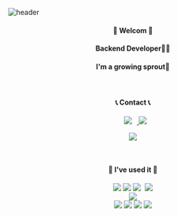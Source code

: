 ![header](https://capsule-render.vercel.app/api?type=waving&color=timeGradient&text=jiyoung's%20GitHub%20👋&animation=twinkling&fontSize=35&fontAlignY=65&fontAlign=78&height=200)

<div align='center'>
<h4>🙌 Welcom 🙌</h4>
<h4>Backend Developer👩‍💻</h4>
<h4>I'm a growing sprout🌱</h4>
</div><br>

<div align='center'>
<h4>📞 Contact 📞</h4>
<a href="https://www.instagram.com/o______og">
    <img 
        src="http://img.shields.io/badge/-Instagram-black?style=flat&logo=Instagram&link=https://www.instagram.com/o______og/"
        style="height : auto; margin-left : 10px; margin-right : 10px;"/>
<a href="mailto:gero1016@gamil.com"><img src="https://img.shields.io/badge/Gmail-d14836?style=flat-square&logo=Gmail&logoColor=white&link=gero1016@gamil.com"/></a>

 <a href="https://hits.seeyoufarm.com"><img src="https://hits.seeyoufarm.com/api/count/incr/badge.svg?url=https%3A%2F%2Fgithub.com%2Fgzero1016&count_bg=%23000000&title_bg=%23000000&icon=github.gzero1016&icon_color=%23FFFFFF&title=Github&edge_flat=true"/></a>
    </a>
</div><br>

<div align='center'>
<h4>🔨 I've used it 🔨</h4>
    <img src="https://img.shields.io/badge/Java-3766AB?style=flat-square&logo=Java&logoColor=white"/>
  <img src="https://img.shields.io/badge/c++-00599C?style=flat-square&logo=c%2B%2B&logoColor=white">
  <img src="https://img.shields.io/badge/Python-3766AB?style=flat-square&logo=Python&logoColor=white"/></a>&nbsp 
  <img src="https://img.shields.io/badge/javascript-F7DF1E?flat-square&logo=javascript&logoColor=black"> 
<br/>
  <img src="https://img.shields.io/badge/mysql-4479A1?style=flat-square&logo=mysql&logoColor=white"> 
<br/>
    <img src="https://img.shields.io/badge/linux-FCC624?style=flat-square&logo=linux&logoColor=black">
    <img src="https://img.shields.io/badge/amazon aws-232F3E?flat-square&logo=amazonaws&logoColor=white"> 
    <img src="https://img.shields.io/badge/github-181717?style=flat-square&logo=github&logoColor=white">
  <img src="https://img.shields.io/badge/git-F05032?style=flat-square&logo=git&logoColor=white">
</div><br>

<!---
![Anurag's GitHub stats](https://github-readme-stats.vercel.app/api?username=gzero1016&show_icons=true&theme=radical)
